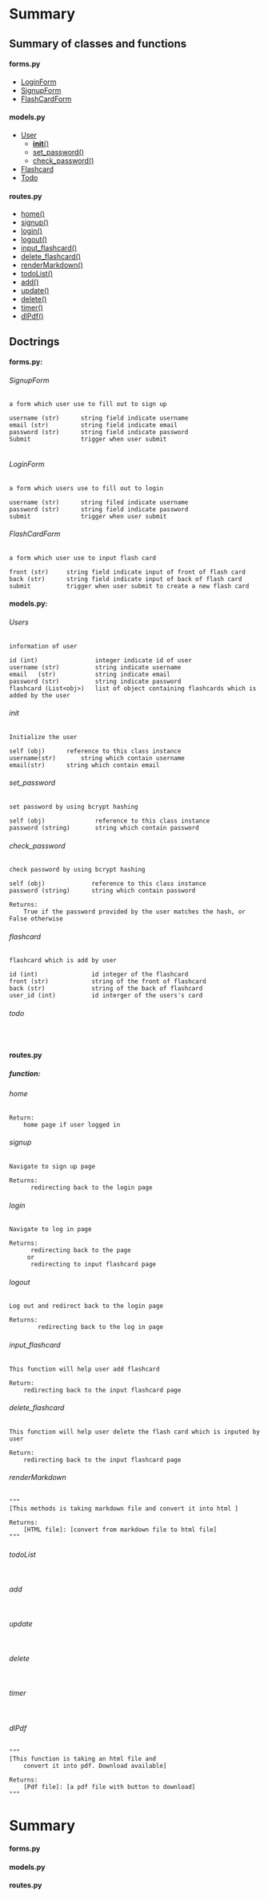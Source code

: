 
# Summary  



## **Summary of classes and functions**


#### **forms.py**

* [LoginForm](#loginform)
* [SignupForm](#signupform)
* [FlashCardForm](#flashcardform)

#### **models.py**

* [User](#user)
    * [__init__()](#init)
    * [set_password()](#set_password)
    * [check_password()](#check_password)
* [Flashcard](#flashcard)
* [Todo](#todo)

#### **routes.py**

* [home()](home)
* [signup()](#signup)
* [login()](#login)
* [logout()](#logout)
* [input_flashcard()](#input_flashcard)
* [delete_flashcard()](#delete_flashcard)
* [renderMarkdown()](#renderMarkdown)
* [todoList()](#todoList)
* [add()](#add)
* [update()](#update)
* [delete()](#delete)
* [timer()](#timer)
* [dlPdf()](#dlPdf)


## **Doctrings**

#### **forms.py:**

###### SignupForm

```
a form which user use to fill out to sign up

username (str)		string field indicate username
email (str) 		string field indicate email 
password (str)		string field indicate password
Submit 				trigger when user submit


```

###### LoginForm

```
a form which users use to fill out to login

username (str)		string filed indicate username 
password (str)		string field indicate password 
submit 				trigger when user submit

```

###### FlashCardForm

```
a form which user use to input flash card

front (str)		string field indicate input of front of flash card	
back (str)		string field indicate input of back of flash card
submit			trigger when user submit to create a new flash card

```


#### **models.py:**

###### Users

```
information of user

id (int)                integer indicate id of user
username (str)          string indicate username
email   (str)           string indicate email 
password (str)          string indicate password
flashcard (List<obj>)   list of object containing flashcards which is added by the user

```

###### init

```
Initialize the user

self (obj)		reference to this class instance
username(str)		string which contain username
email(str)		string which contain email

```

###### set_password

```
set password by using bcrypt hashing

self (obj)              reference to this class instance
password (string)       string which contain password

```

###### check_password

```
check password by using bcrypt hashing

self (obj)             reference to this class instance
password (string)      string which contain password

Returns: 
	True if the password provided by the user matches the hash, or False otherwise

```

###### flashcard

```
flashcard which is add by user

id (int)               id integer of the flashcard
front (str)            string of the front of flashcard
back (str)             string of the back of flashcard
user_id (int)          id interger of the users's card

```


###### todo
```


```


#### **routes.py**

##### function:


###### home
```
Return:
	home page if user logged in 

```

###### signup
```
Navigate to sign up page 
    
Returns:
	  redirecting back to the login page

```
###### login
```
Navigate to log in page 
 
Returns:
	  redirecting back to the page
     or 
	  redirecting to input flashcard page

```
###### logout
```
Log out and redirect back to the login page
         
Returns:
        redirecting back to the log in page

```

###### input_flashcard
```
This function will help user add flashcard

Return:
	redirecting back to the input flashcard page

```
###### delete_flashcard
```
This function will help user delete the flash card which is inputed by user

Return:
	redirecting back to the input flashcard page

```
###### renderMarkdown
``` 
"""
[This methods is taking markdown file and convert it into html ]

Returns:
    [HTML file]: [convert from markdown file to html file]
"""
```
###### todoList
```

```
###### add
```

```
###### update
```

```
###### delete
```

```
###### timer
```

```
###### dlPdf
```
"""
[This function is taking an html file and 
    convert it into pdf. Download available]

Returns:
    [Pdf file]: [a pdf file with button to download]
"""
```


# Summary

#### **forms.py**



#### **models.py**



#### **routes.py**



